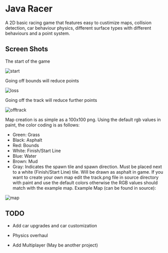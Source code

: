# Java Racer

A 2D basic racing game that features easy to custimize maps, collision detection, car behaviour physics, different surface types with different behaviours and a point system.


## Screen Shots
The start of the game

![start](https://github.com/boraakoguz/JavaRacer/assets/66472581/306fd8f5-973d-454e-a650-4a1edbd6436f)

Going off bounds will reduce points

![loss](https://github.com/boraakoguz/JavaRacer/assets/66472581/76bd1441-06fb-4d53-8900-c5cf9ced2ff2)

Going off the track will reduce further points

![offtrack](https://github.com/boraakoguz/JavaRacer/assets/66472581/3454d42d-cbea-4b46-9466-a10f74b6c36d)

Map creation is as simple as a 100x100 png. Using the default rgb values in paint, the color coding is as follows:
- Green: Grass
- Black: Asphalt
- Red: Bounds
- White: Finish/Start Line
- Blue: Water
- Brown: Mud
- Gray: Indicates the spawn tile and spawn direction. Must be placed next to a white (Finish/Start Line) tile. Will be drawn as asphalt in game.
If you want to create your own map edit the track.png file in source directory with paint and use the default colors otherwise the RGB values should match with the example map.
Example Map (can be found in source):

![map](https://github.com/boraakoguz/JavaRacer/assets/66472581/36166a0c-732f-43a6-bc4d-49e97a0c525f)


## TODO

- Add car upgrades and car customization

- Physics overhaul

- Add Multiplayer (May be another project)

  
